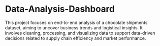 # Data-Analysis-Dashboard
This project focuses on end-to-end analysis of a chocolate shipments dataset, aiming to uncover business trends and logistical insights. It involves cleaning, processing, and visualizing data to support data-driven decisions related to supply chain efficiency and market performance.
